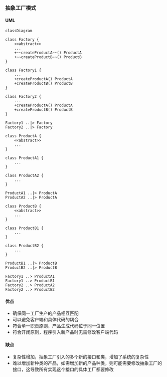 ### 抽象工厂模式

#### UML

```mermaid
classDiagram

class Factory {
    <<abstract>>
    ...
    +~~createProductA~~() ProductA
    +~~createProductB~~() ProductB
}

class Factory1 {
    ...
    +createProductA() ProductA
    +createProductB() ProductB
}

class Factory2 {
    ...
    +createProductA() ProductA
    +createProductB() ProductB
}

Factory1 ..|> Factory
Factory2 ..|> Factory

class ProductA {
    <<abstract>>
    ...
}

class ProductA1 {
    ...
}

class ProductA2 {
    ...
}

ProductA1 ..|> ProductA
ProductA2 ..|> ProductA

class ProductB {
    <<abstract>>
    ...
}

class ProductB1 {
    ...
}

class ProductB2 {
    ...
}

ProductB1 ..|> ProductB
ProductB2 ..|> ProductB

Factory1 ..> ProductA1
Factory1 ..> ProductB1
Factory2 ..> ProductA2
Factory2 ..> ProductB2
```

#### 优点

- 确保同一工厂生产的产品相互匹配
- 可以避免客户端和具体代码的耦合
- 符合单一职责原则，产品生成代码位于同一位置
- 符合开闭原则，程序引入新产品时无需修改客户端代码

#### 缺点

- 复杂性增加，抽象工厂引入的多个新的接口和类，增加了系统的复杂性
- 难以增加新种类的产品，如需增加新的产品种类，则可能需要修改抽象工厂的接口，这导致所有实现这个接口的具体工厂都要修改